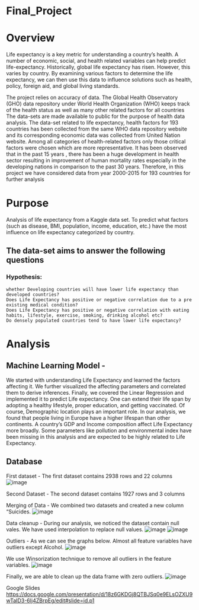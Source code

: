 # Final_Project

# Overview
Life expectancy is a key metric for understanding a country’s health. A number of economic, social, and health related variables can help predict life-expectancy. Historically, global life expectancy has risen. However, this varies by country. By examining various factors to determine the life expectancy, we can then use this data to influence solutions such as health, policy, foreign aid, and global living standards.

The project relies on accuracy of data. The Global Health Observatory (GHO) data repository under World Health Organization (WHO) keeps track of the health status as well as many other related factors for all countries The data-sets are made available to public for the purpose of health data analysis. The data-set related to life expectancy, health factors for 193 countries has been collected from the same WHO data repository website and its corresponding economic data was collected from United Nation website. Among all categories of health-related factors only those critical factors were chosen which are more representative. It has been observed that in the past 15 years , there has been a huge development in health sector resulting in improvement of human mortality rates especially in the developing nations in comparison to the past 30 years. Therefore, in this project we have considered data from year 2000-2015 for 193 countries for further analysis

# Purpose
Analysis of life expectancy from a Kaggle data set. To predict what factors (such as disease, BMI, population, income, education, etc.) have the most influence on life expectancy categorized by country.

## The data-set aims to answer the following questions
### Hypothesis: 
	whether Developing countries will have lower life expectancy than developed countries? 
	Does Life Expectancy has positive or negative correlation due to a pre existing medical condition?
	Does Life Expectancy has positive or negative correlation with eating habits, lifestyle, exercise, smoking, drinking alcohol etc?
	Do densely populated countries tend to have lower life expectancy?
	
# Analysis 

## Machine Learning Model - 
We started with understanding Life Expectancy and learned the factors affecting it. We further visualized the affecting parameters and correlated them to derive inferences. Finally, we covered the Linear Regression and implemented it to predict Life expectancy.
One can extend their life span by adopting a healthy lifestyle, proper education, and getting vaccinated. Of course, Demographic location plays an important role. In our analysis, we found that people living in Europe have a higher lifespan than other continents. A country’s GDP and Income composition affect Life Expectancy more broadly.
Some parameters like pollution and environmental index have been missing in this analysis and are expected to be highly related to Life Expectancy.

## Database
First dataset - The first dataset contains 2938 rows and 22 columns
![image](https://user-images.githubusercontent.com/92557075/160436912-f6136c68-1dd4-4085-8887-5d8ee6043a50.png)

Second Dataset - The second dataset contains 1927 rows and 3 columns

Merging of Data - We combined two datasets and created a new column “Suicides. 
![image](https://user-images.githubusercontent.com/92557075/160437161-b1bae391-6b6b-4f03-8968-2c892bd1758e.png)
 
Data cleanup - During our analysis, we noticed the dataset contain null vales. We have used interpolation to replace null values. 
![image](https://user-images.githubusercontent.com/92557075/160437501-94429159-410e-4a33-b28d-fa70f0fd1635.png)
![image](https://user-images.githubusercontent.com/92557075/160524364-9ebec5d6-adf0-485d-a827-3a67ede21d78.png)

Outliers - As we can see the graphs below. Almost all feature variables have outliers except Alcohol. 
![image](https://user-images.githubusercontent.com/92557075/160524419-2e5d99f6-8a9c-4561-90c0-65ed5134da25.png)

We use Winsorization technique to remove all outliers in the feature variables.
![image](https://user-images.githubusercontent.com/92557075/160524470-7a2661c8-5e21-4bbc-b796-f5938457fcc9.png)

Finally, we are able to clean up the data frame with zero outliers. 
![image](https://user-images.githubusercontent.com/92557075/160524524-97a94f5c-1439-4280-83d5-0bc3a10c7d50.png)



Google Slides
https://docs.google.com/presentation/d/18z6GKDGj8QTBJSq0e9ELsOZXU9wTaID3-6Ij4ZBrpEg/edit#slide=id.p1
	

        
